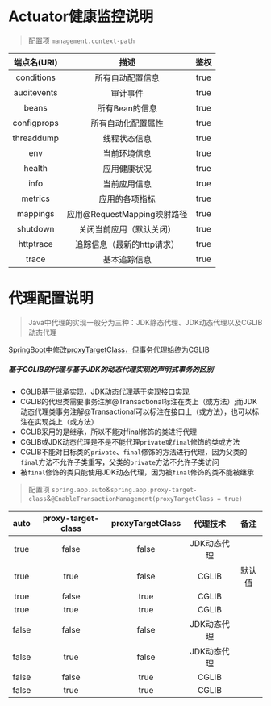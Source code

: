 # Actuator健康监控说明
> 配置项 `management.context-path`

| 端点名(URI) | 描述 | 鉴权 |
| :---: | :---: | :---: |
| conditions | 所有自动配置信息 | true |
| auditevents| 审计事件| true |
| beans| 所有Bean的信息| true |
| configprops| 所有自动化配置属性| true |
| threaddump| 线程状态信息| true |
| env| 当前环境信息| true |
| health| 应用健康状况| true |
| info| 当前应用信息| true |
| metrics| 应用的各项指标| true |
| mappings| 应用@RequestMapping映射路径| true |
| shutdown| 关闭当前应用（默认关闭）| true |
| httptrace| 追踪信息（最新的http请求）| true |
| trace| 基本追踪信息 | true |

# 代理配置说明
> Java中代理的实现一般分为三种：JDK静态代理、JDK动态代理以及CGLIB动态代理

[SpringBoot中修改proxyTargetClass，但事务代理始终为CGLIB](https://blog.csdn.net/laoxilaoxi_/article/details/99896738)
##### 基于CGLIB的代理与基于JDK的动态代理实现的声明式事务的区别
- CGLIB基于继承实现，JDK动态代理基于实现接口实现
- CGLIB的代理类需要事务注解@Transactional标注在类上（或方法）;而JDK动态代理类事务注解@Transactional可以标注在接口上（或方法），也可以标注在实现类上（或方法）
- CGLIB采用的是继承，所以不能对final修饰的类进行代理
- CGLIB或JDK动态代理是不是不能代理`private`或`final`修饰的类或方法
- CGLIB不能对目标类的`private`、`final`修饰的方法进行代理，因为父类的`final`方法不允许子类重写，父类的`private`方法不允许子类访问
- 被`final`修饰的类只能使用JDK动态代理，因为被`final`修饰的类不能被继承

> 配置项 `spring.aop.auto`&`spring.aop.proxy-target-class`&`@EnableTransactionManagement(proxyTargetClass = true)`

| auto | proxy-target-class | proxyTargetClass | 代理技术 | 备注 |
| :---: | :---: | :---: | :---: | :---: |
| true | false | false | JDK动态代理 |  |
| true | true | false | CGLIB | 默认值 |
| true | false | true | CGLIB |  |
| true | true | true | CGLIB |  |
| false | false | false | JDK动态代理 |  |
| false | true | false | JDK动态代理 |  |
| false | false | true | CGLIB |  |
| false | true | true | CGLIB |  |